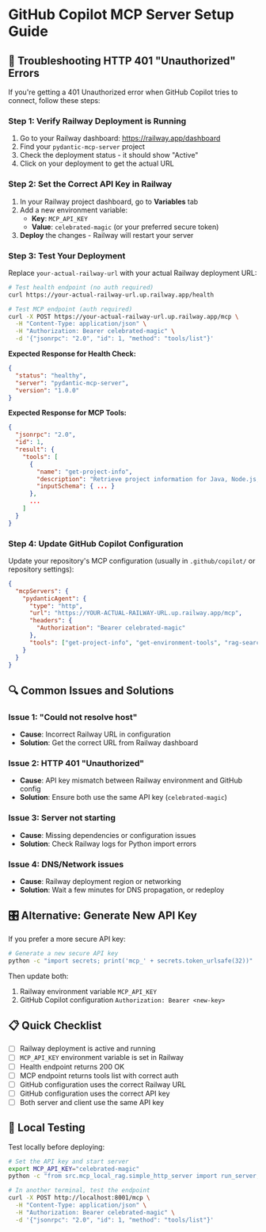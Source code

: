 # GitHub Copilot MCP Server Setup Guide

## 🚨 Troubleshooting HTTP 401 "Unauthorized" Errors

If you're getting a 401 Unauthorized error when GitHub Copilot tries to connect, follow these steps:

### Step 1: Verify Railway Deployment is Running

1. Go to your Railway dashboard: https://railway.app/dashboard
2. Find your `pydantic-mcp-server` project
3. Check the deployment status - it should show "Active"
4. Click on your deployment to get the actual URL

### Step 2: Set the Correct API Key in Railway

1. In your Railway project dashboard, go to **Variables** tab
2. Add a new environment variable:
   - **Key**: `MCP_API_KEY`
   - **Value**: `celebrated-magic` (or your preferred secure token)
3. **Deploy** the changes - Railway will restart your server

### Step 3: Test Your Deployment

Replace `your-actual-railway-url` with your actual Railway deployment URL:

```bash
# Test health endpoint (no auth required)
curl https://your-actual-railway-url.up.railway.app/health

# Test MCP endpoint (auth required)
curl -X POST https://your-actual-railway-url.up.railway.app/mcp \
  -H "Content-Type: application/json" \
  -H "Authorization: Bearer celebrated-magic" \
  -d '{"jsonrpc": "2.0", "id": 1, "method": "tools/list"}'
```

**Expected Response for Health Check:**
```json
{
  "status": "healthy",
  "server": "pydantic-mcp-server",
  "version": "1.0.0"
}
```

**Expected Response for MCP Tools:**
```json
{
  "jsonrpc": "2.0",
  "id": 1,
  "result": {
    "tools": [
      {
        "name": "get-project-info",
        "description": "Retrieve project information for Java, Node.js, or TypeScript environments",
        "inputSchema": { ... }
      },
      ...
    ]
  }
}
```

### Step 4: Update GitHub Copilot Configuration

Update your repository's MCP configuration (usually in `.github/copilot/` or repository settings):

```json
{
  "mcpServers": {
    "pydanticAgent": {
      "type": "http",
      "url": "https://YOUR-ACTUAL-RAILWAY-URL.up.railway.app/mcp",
      "headers": {
        "Authorization": "Bearer celebrated-magic"
      },
      "tools": ["get-project-info", "get-environment-tools", "rag-search"]
    }
  }
}
```

## 🔍 Common Issues and Solutions

### Issue 1: "Could not resolve host"
- **Cause**: Incorrect Railway URL in configuration
- **Solution**: Get the correct URL from Railway dashboard

### Issue 2: HTTP 401 "Unauthorized" 
- **Cause**: API key mismatch between Railway environment and GitHub config
- **Solution**: Ensure both use the same API key (`celebrated-magic`)

### Issue 3: Server not starting
- **Cause**: Missing dependencies or configuration issues
- **Solution**: Check Railway logs for Python import errors

### Issue 4: DNS/Network issues
- **Cause**: Railway deployment region or networking
- **Solution**: Wait a few minutes for DNS propagation, or redeploy

## 🎛️ Alternative: Generate New API Key

If you prefer a more secure API key:

```bash
# Generate a new secure API key
python -c "import secrets; print('mcp_' + secrets.token_urlsafe(32))"
```

Then update both:
1. Railway environment variable `MCP_API_KEY`
2. GitHub Copilot configuration `Authorization: Bearer <new-key>`

## 📋 Quick Checklist

- [ ] Railway deployment is active and running
- [ ] `MCP_API_KEY` environment variable is set in Railway
- [ ] Health endpoint returns 200 OK
- [ ] MCP endpoint returns tools list with correct auth
- [ ] GitHub configuration uses the correct Railway URL
- [ ] GitHub configuration uses the correct API key
- [ ] Both server and client use the same API key

## 🔧 Local Testing

Test locally before deploying:

```bash
# Set the API key and start server
export MCP_API_KEY="celebrated-magic"
python -c "from src.mcp_local_rag.simple_http_server import run_server; run_server()"

# In another terminal, test the endpoint
curl -X POST http://localhost:8001/mcp \
  -H "Content-Type: application/json" \
  -H "Authorization: Bearer celebrated-magic" \
  -d '{"jsonrpc": "2.0", "id": 1, "method": "tools/list"}'
```
